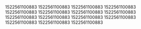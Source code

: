 1522561100883
1522561100883
1522561100883
1522561100883
1522561100883
1522561100883
1522561100883
1522561100883
1522561100883
1522561100883
1522561100883
1522561100883
1522561100883
1522561100883
1522561100883
